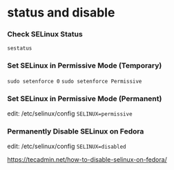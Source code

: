 # status and disable

### Check SELinux Status
`sestatus` 

### Set SELinux in Permissive Mode (Temporary)
`sudo setenforce 0` 
`sudo setenforce Permissive` 

### Set SELinux in Permissive Mode (Permanent)

edit: /etc/selinux/config 
`SELINUX=permissive`

### Permanently Disable SELinux on Fedora
edit: /etc/selinux/config 
`SELINUX=disabled`

https://tecadmin.net/how-to-disable-selinux-on-fedora/


